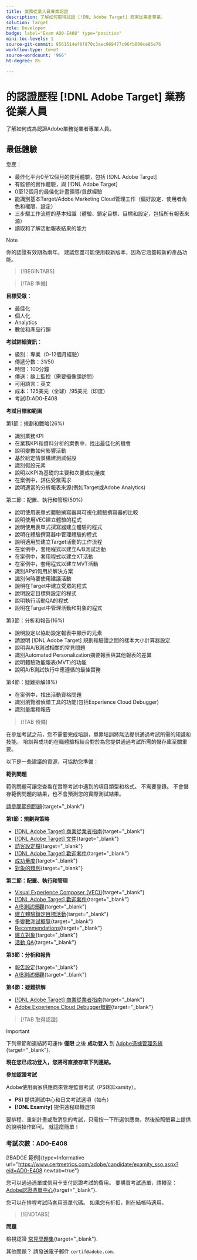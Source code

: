 ```yaml
---
title: 業務從業人員專業認證
description: 了解如何取得認證 [!DNL Adobe Target] 商業從業者專業。
solution: Target
role: Developer
badge: label="Exam AD0-E408" type="positive"
mini-toc-levels: 1
source-git-commit: 8561514ef0f870c3aec969477c96fb809ce86e76
workflow-type: tm+mt
source-wordcount: '966'
ht-degree: 8%

---
```


# 的認證歷程 [!DNL Adobe Target] 業務從業人員

了解如何成為認證Adobe業務從業者專業人員。

## 最低體驗

您應：

* 最佳化平台0至12個月的使用體驗，包括 [!DNL Adobe Target]
* 有監督的實作體驗，與 [!DNL Adobe Target]
* 0至12個月的最佳化計畫領導/貢獻經驗
* 能識別基本Target/Adobe Marketing Cloud管理工作（偏好設定、使用者角色和權限、設定）
* 三步驟工作流程的基本知識（體驗、鎖定目標、目標和設定，包括所有報表來源）
* 讀取和了解活動報表結果的能力

>[!NOTE]
>
>你的認證有效期為兩年。 建議您盡可能使用較新版本，因為它涵蓋較新的產品功能。

>[!BEGINTABS]

>[!TAB 準備]

**目標受眾：**

* 最佳化
* 個人化
* Analytics
* 數位和產品行銷

**考試詳細資訊：**

* 級別：專業（0-12個月經驗）
* 傳遞分數：31/50
* 時間：100分鐘
* 傳送：線上監控（需要攝像頭訪問）
* 可用語言：英文
* 成本：125美元（全球）/95美元（印度）
* 考試ID:AD0-E408

**考試目標和範圍**

第1節：規劃和戰略(26%)

* 識別業務KPI
* 在業務KPI和資料分析的案例中，找出最佳化的機會
* 說明變數如何影響活動
* 基於給定情景構建測試假設
* 識別假設元素
* 說明以KPI為基礎的主要和次要成功量度
* 在案例中，評估受眾需求
* 說明適當的分析報表來源(例如Target或Adobe Analytics)

第二節：配置、執行和管理(50%)

* 說明使用表單式體驗撰寫器與可視化體驗撰寫器的比較
* 說明使用VEC建立體驗的程式
* 說明使用表單式撰寫器建立體驗的程式
* 說明在體驗撰寫器中管理體驗的程式
* 說明適用於建立Target活動的工作流程
* 在案例中，套用程式以建立A/B測試活動
* 在案例中，套用程式以建立XT活動
* 在案例中，套用程式以建立MVT活動
* 識別AP如何用於解決方案
* 識別何時要使用建議活動
* 說明在Target中建立受眾的程式
* 說明設定目標與設定的程式
* 說明執行活動QA的程式
* 說明在Target中管理活動和對象的程式

第3節：分析和報告(16%)

* 說明設定以協助設定報表中顯示的元素
* 請說明 [!DNL Adobe Target] 規劃和驗證之間的樣本大小計算器設定
* 說明與A/B測試相關的常見問題
* 識別Automated Personalization摘要報表與其他報表的差異
* 說明體驗效能報表(MVT)的功能
* 說明A/B測試執行中應遵循的最佳實務

第4節：疑難排解(8%)

* 在案例中，找出活動資格問題
* 識別瀏覽器偵錯工具的功能(包括Experience Cloud Debugger)
* 識別量度和報告

>[!TAB 預備]

在參加考試之前，您不需要完成培訓，單靠培訓將無法提供通過考試所需的知識和技能。 培訓與成功的在職體驗相結合對於為您提供通過考試所需的儲存庫至關重要。

以下是一些建議的資源，可協助您準備：

**範例問題**

範例問題可讓您查看在實際考試中遇到的項目類型和格式。 不需要登錄。 不會儲存範例問題的結果，也不會預測您的實際測試結果。

[請參閱範例問題](https://scorpion.caveon.com/launchpad/ad0-e408-adobe-target-business-practitioner-professional-copy-5axknr){target="_blank"}

**第1節：規劃與策略**

* [[!DNL Adobe Target] 商業從業者指南](https://experienceleague.adobe.com/docs/target/using/target-home.html?lang=en){target="_blank"}
* [[!DNL Adobe Target] 文件](https://experienceleague.adobe.com/docs/target.html?lang=en){target="_blank"}
* [訪客設定檔](https://experienceleague.adobe.com/docs/target/using/audiences/visitor-profiles/visitor-profile.html?lang=zh-Hant){target="_blank"}
* [[!DNL Adobe Target] 歡迎套件](https://experienceleague.adobe.com/docs/target/using/introduction/welcome/target-welcome-kit.html?lang=en){target="_blank"}
* [成功量度](https://experienceleague.adobe.com/docs/target/using/activities/success-metrics/success-metrics.html?lang=en){target="_blank"}
* [對象的類別](https://experienceleague.adobe.com/docs/target/using/audiences/create-audiences/categories-audiences/target-rules.html?lang=en){target="_blank"}

**第二節：配置、執行和管理**

* [Visual Experience Composer (VEC))](https://experienceleague.adobe.com/docs/target/using/experiences/vec/visual-experience-composer.html?lang=en){target="_blank"}
* [[!DNL Adobe Target] 歡迎套件](https://experienceleague.adobe.com/docs/target/using/introduction/welcome/target-welcome-kit.html?lang=en){target="_blank"}
* [A/B測試概觀](https://experienceleague.adobe.com/docs/target/using/activities/abtest/test-ab.html?lang=en){target="_blank"}
* [建立體驗鎖定目標活動](https://experienceleague.adobe.com/docs/target/using/activities/experience-targeting/create-targeting/xt-create.html?lang=en){target="_blank"}
* [多變數測試概覽](https://experienceleague.adobe.com/docs/target/using/activities/multivariate-test/multivariate-testing.html?lang=en){target="_blank"}
* [Recommendations](https://experienceleague.adobe.com/docs/target/using/recommendations/recommendations.html?lang=en){target="_blank"}
* [建立對象](https://experienceleague.adobe.com/docs/target/using/audiences/create-audiences/audiences.html?lang=zh-Hant){target="_blank"}
* [活動 QA](https://experienceleague.adobe.com/docs/target/using/activities/activity-qa/activity-qa.html?lang=en){target="_blank"}

**第3節：分析和報告**

* [報吿設定](https://experienceleague.adobe.com/docs/target/using/reports/settings/report-settings.html?lang=en){target="_blank"}
* [A/B測試概觀](https://experienceleague.adobe.com/docs/target/using/activities/abtest/test-ab.html?lang=en){target="_blank"}

**第4節：疑難排解**

* [[!DNL Adobe Target] 商業從業者指南](https://experienceleague.adobe.com/docs/target/using/target-home.html?lang=en){target="_blank"}
* [Adobe Experience Cloud Debugger概觀](https://experienceleague.adobe.com/docs/debugger/using/experience-cloud-debugger.html?lang=zh-Hant){target="_blank"}

>[!TAB 取得認證]

>[!IMPORTANT]
>
>下列章節和連結將可運作 **僅限**  之後 **成功登入** 到 [Adobe憑據管理系統](http://www.certmetrics.com/adobe){target="_blank"}.

**現在您已成功登入，您將可直接存取下列連結。**

**參加認證考試**

Adobe使用兩家供應商來管理監督考試（PSI和Examity）。

* **PSI** 提供測試中心和日文考試選項（如有）
* **[!DNL Examity]** 提供遠程聯機選項

要排程、重新計畫或取消您的考試，只需按一下所選供應商，然後按照螢幕上提供的說明操作即可。 就這麼簡單！

### 考試次數：AD0-E408

[!BADGE 範例]{type=Informative url="https://www.certmetrics.com/adobe/candidate/examity_sso.aspx?eid=AD0-E408 newtab=true"}

您可以通過憑單或信用卡支付認證考試的費用。 要購買考試憑單，請轉至： [Adobe認證憑單中心](https://market.xvoucher.com/adobe/global){target="_blank"}.

您可以在排程考試時套用憑單代碼。 如果您有折扣，則在結帳時適用。

>[!ENDTABS]

**問題**

檢視認證 [常見問題集](https://experienceleague.adobe.com/docs/certification/certification/faq.html?lang=en){target="_blank"}.

其他問題？ 請發送電子郵件 `certif@adobe.com`.
